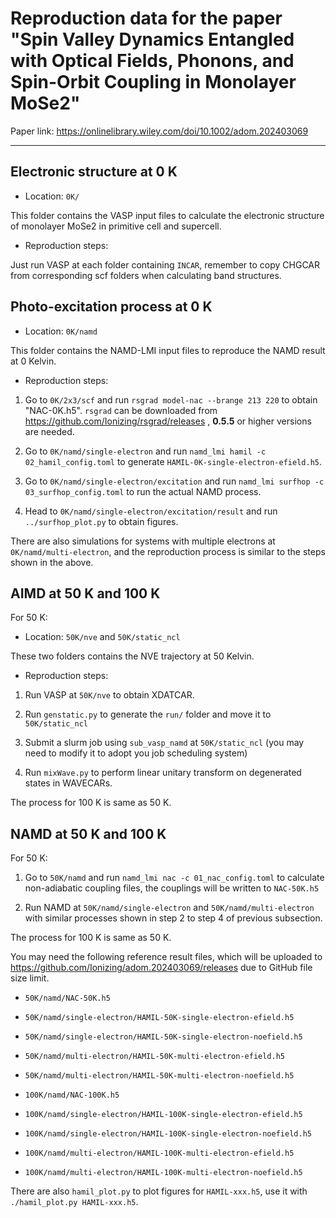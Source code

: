 # Reproduction data for the paper "Spin Valley Dynamics Entangled with Optical Fields, Phonons, and Spin-Orbit Coupling in Monolayer MoSe2"

Paper link: https://onlinelibrary.wiley.com/doi/10.1002/adom.202403069

---

## Electronic structure at 0 K

- Location: `0K/`

This folder contains the VASP input files to calculate the electronic structure
of monolayer MoSe2 in primitive cell and supercell.

- Reproduction steps:

Just run VASP at each folder containing `INCAR`, remember to copy CHGCAR from corresponding
scf folders when calculating band structures.

## Photo-excitation process at 0 K

- Location: `0K/namd`

This folder contains the NAMD-LMI input files to reproduce the NAMD result at 0 Kelvin.

- Reproduction steps:

1. Go to `0K/2x3/scf` and run `rsgrad model-nac --brange 213 220` to obtain "NAC-0K.h5".
   `rsgrad` can be downloaded from https://github.com/Ionizing/rsgrad/releases ,
   **0.5.5** or higher versions are needed.

2. Go to `0K/namd/single-electron` and run `namd_lmi hamil -c 02_hamil_config.toml` to
   generate `HAMIL-0K-single-electron-efield.h5`.

3. Go to `0K/namd/single-electron/excitation` and run `namd_lmi surfhop -c 03_surfhop_config.toml`
   to run the actual NAMD process.

4. Head to `0K/namd/single-electron/excitation/result` and run `../surfhop_plot.py` to obtain figures.

There are also simulations for systems with multiple electrons at `0K/namd/multi-electron`, and the
reproduction process is similar to the steps shown in the above.

## AIMD at 50 K and 100 K

For 50 K:

- Location: `50K/nve` and `50K/static_ncl`

These two folders contains the NVE trajectory at 50 Kelvin.

- Reproduction steps:

1. Run VASP at `50K/nve` to obtain XDATCAR.

2. Run `genstatic.py` to generate the `run/` folder and move it to `50K/static_ncl`

3. Submit a slurm job using `sub_vasp_namd` at `50K/static_ncl`
   (you may need to modify it to adopt you job scheduling system)

4. Run `mixWave.py` to perform linear unitary transform on degenerated states in WAVECARs.

The process for 100 K is same as 50 K.

## NAMD at 50 K and 100 K

For 50 K:

1. Go to `50K/namd` and run `namd_lmi nac -c 01_nac_config.toml` to calculate non-adiabatic coupling files,
   the couplings will be written to `NAC-50K.h5`

2. Run NAMD at `50K/namd/single-electron` and `50K/namd/multi-electron` with similar processes shown
   in step 2 to step 4 of previous subsection.

The process for 100 K is same as 50 K.

You may need the following reference result files, which will be uploaded
to https://github.com/Ionizing/adom.202403069/releases due to GitHub file size limit.

- `50K/namd/NAC-50K.h5`
- `50K/namd/single-electron/HAMIL-50K-single-electron-efield.h5`
- `50K/namd/single-electron/HAMIL-50K-single-electron-noefield.h5`
- `50K/namd/multi-electron/HAMIL-50K-multi-electron-efield.h5`
- `50K/namd/multi-electron/HAMIL-50K-multi-electron-noefield.h5`

- `100K/namd/NAC-100K.h5`
- `100K/namd/single-electron/HAMIL-100K-single-electron-efield.h5`
- `100K/namd/single-electron/HAMIL-100K-single-electron-noefield.h5`
- `100K/namd/multi-electron/HAMIL-100K-multi-electron-efield.h5`
- `100K/namd/multi-electron/HAMIL-100K-multi-electron-noefield.h5`

There are also `hamil_plot.py` to plot figures for `HAMIL-xxx.h5`, use it with `./hamil_plot.py HAMIL-xxx.h5`.
